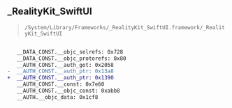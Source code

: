 ## _RealityKit_SwiftUI

> `/System/Library/Frameworks/_RealityKit_SwiftUI.framework/_RealityKit_SwiftUI`

```diff

   __DATA_CONST.__objc_selrefs: 0x728
   __DATA_CONST.__objc_protorefs: 0x80
   __AUTH_CONST.__auth_got: 0x2058
-  __AUTH_CONST.__auth_ptr: 0x13a8
+  __AUTH_CONST.__auth_ptr: 0x1390
   __AUTH_CONST.__const: 0x7e60
   __AUTH_CONST.__objc_const: 0xabb8
   __AUTH.__objc_data: 0x1cf8

```
